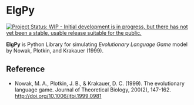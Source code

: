 # ElgPy

[![Project Status: WIP - Initial development is in progress, but there has not yet been a stable, usable release suitable for the public.](http://www.repostatus.org/badges/latest/wip.svg)](http://www.repostatus.org/#wip)

**ElgPy** is Python Library for simulating _Evolutionary Language Game_ model by Nowak, Plotkin, and
Krakauer (1999).

## Reference

- Nowak, M. A., Plotkin, J. B., & Krakauer, D. C. (1999). The evolutionary language game. Journal of Theoretical Biology, 200(2), 147-162. http://doi.org/10.1006/jtbi.1999.0981

